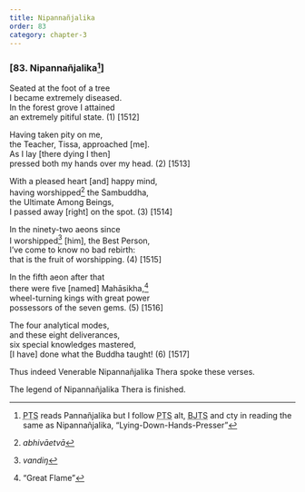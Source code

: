 ```yaml
---
title: Nipannañjalika
order: 83
category: chapter-3
---
```


### \[83. Nipannañjalika[^1]\]

Seated at the foot of a tree  
I became extremely diseased.  
In the forest grove I attained  
an extremely pitiful state. (1) \[1512\]

Having taken pity on me,  
the Teacher, Tissa, approached \[me\].  
As I lay \[there dying I then\]  
pressed both my hands over my head. (2) \[1513\]

With a pleased heart \[and\] happy mind,  
having worshipped[^2] the Sambuddha,  
the Ultimate Among Beings,  
I passed away \[right\] on the spot. (3) \[1514\]

In the ninety-two aeons since  
I worshipped[^3] \[him\], the Best Person,  
I’ve come to know no bad rebirth:  
that is the fruit of worshipping. (4) \[1515\]

In the fifth aeon after that  
there were five \[named\] Mahāsikha,[^4]  
wheel-turning kings with great power  
possessors of the seven gems. (5) \[1516\]

The four analytical modes,  
and these eight deliverances,  
six special knowledges mastered,  
\[I have\] done what the Buddha taught! (6) \[1517\]

Thus indeed Venerable Nipannañjalika Thera spoke these verses.

The legend of Nipannañjalika Thera is finished.

[^1]: <abbr title="Pali Text Society">PTS</abbr> reads Pannañjalika but I follow <abbr title="Pali Text Society">PTS</abbr> alt, <abbr title="Buddha Jayanthi Tripitaka Series">BJTS</abbr> and cty in reading the same as Nipannañjalika, “Lying-Down-Hands-Presser”

[^2]: *abhivāetvā*

[^3]: *vandiŋ*

[^4]: “Great Flame”
